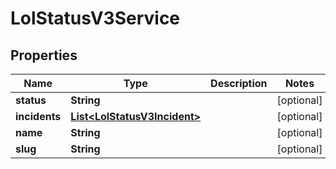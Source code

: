 
# LolStatusV3Service

## Properties
Name | Type | Description | Notes
------------ | ------------- | ------------- | -------------
**status** | **String** |  |  [optional]
**incidents** | [**List&lt;LolStatusV3Incident&gt;**](LolStatusV3Incident.md) |  |  [optional]
**name** | **String** |  |  [optional]
**slug** | **String** |  |  [optional]



